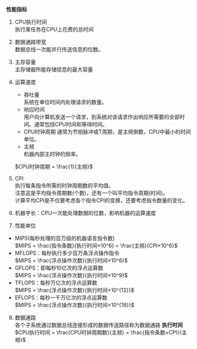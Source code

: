 **性能指标**  
1. CPU执行时间  
执行某任务在CPU上花费的总时间
2. 数据通路带宽  
数据总线一次能并行传送信息的位数。
3. 主存容量  
主存储器所能存储信息的最大容量
4. 运算速度  
   - 吞吐量  
   系统在单位时间内处理请求的数量。  
   - 响应时间  
   用户向计算机发送一个请求，到系统对该请求作出响应所需要的全部时间。通常包括CPU时间和等待时间。
   - CPU时钟周期 
   通常为节拍脉冲或T周期，是主频倒数，CPU中最小的时间单位。
   - 主频  
   机器内部主时钟的频率。

   $CPU时钟周期 = \frac{1}{主频}$
2. CPI  
执行每条指令所需的时钟周期数的平均值。  
注意这是平均指令周期数(个数)，还有一个叫平均指令周期(时间)。  
计算平均CPI是不仅要考虑各个指令CPI的变换，还要考虑指令数量的变化。
6. 机器字长：CPU一次能处理数据的位数，影响机器的运算速度
7. 性能单位  
- MIPS(每秒处理的百万级的机器语言指令数)  
   $MIPS = \frac{指令条数}{执行时间×10^6} = \frac{主频}{CPI×10^6}$
- MFLOPS：每秒执行多少百万条浮点操作指令  
   $MIPS = \frac{浮点操作次数}{执行时间×10^6}$
- GFLOPS：即每秒10亿次的浮点运算数  
   $MIPS = \frac{浮点操作次数}{执行时间×10^9}$
- TFLOPS：每秒万亿次的浮点运算数  
   $MIPS = \frac{浮点操作次数}{执行时间×10^{12}}$
- EFLOPS：每秒一千万亿次的浮点运算数  
   $MIPS = \frac{浮点操作次数}{执行时间×10^{18}}$  

8. 数据通路  
各个子系统通过数据总线连接形成的数据传送路径称为数据通路
**执行时间**  
$CPU执行时间 = \frac{CPU时钟周期数}{主频} = \frac{指令条数×CPI}{主频}$
  
